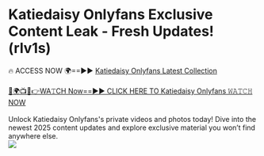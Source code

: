 # Katiedaisy Onlyfans Exclusive Content Leak - Fresh Updates! (rlv1s)

🔥 ACCESS NOW 🌍==►► <a href="https://tinyurl.com/kvy9nzfs" rel="nofollow">Katiedaisy Onlyfans Latest Collection</a>
<br><br>
[🔴🌍📺📱👉WA𝚃CH Now==►► CLICK HERE TO Katiedaisy Onlyfans 𝚆𝙰𝚃𝙲𝙷 NOW](https://tinyurl.com/kvy9nzfs)
<br><br>
Unlock Katiedaisy Onlyfans's private videos and photos today! Dive into the newest 2025 content updates and explore exclusive material you won’t find anywhere else.
<br>
<a href="https://tinyurl.com/kvy9nzfs" rel="nofollow" data-target="animated-image.originalLink"><img src="https://camo.githubusercontent.com/8a4f000d20f83aca3bf7ec5f350d767afa0574a8a352519fd8cfa583a6f93a33/68747470733a2f2f692e696d6775722e636f6d2f644a486b345a712e676966" data-canonical-src="https://i.imgur.com/dJHk4Zq.gif" style="max-width: 100%; display: inline-block;" data-target="animated-image.originalImage"></a>
<br>
